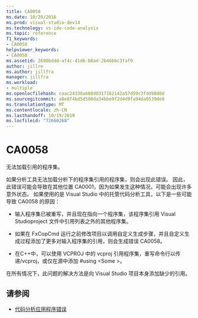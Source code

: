 ```yaml
---
title: CA0058
ms.date: 10/20/2016
ms.prod: visual-studio-dev14
ms.technology: vs-ide-code-analysis
ms.topic: reference
f1_keywords:
- CA0058
helpviewer_keywords:
- CA0058
ms.assetid: 2690bddd-af4c-41d6-b8ad-2b46bbc3faf9
author: jillre
ms.author: jillfra
manager: jillfra
ms.workload:
- multiple
ms.openlocfilehash: caac24338a668d0317162142a57d59c3fdd98d0d
ms.sourcegitcommit: a8e8f4bd5d508da34bbe9f2d4d9fa94da0539de0
ms.translationtype: MT
ms.contentlocale: zh-CN
ms.lasthandoff: 10/19/2019
ms.locfileid: "72660268"
---
```

# <a name="ca0058"></a>CA0058

无法加载引用的程序集。

如果分析工具无法加载分析下的程序集引用的程序集，则会出现此错误。 因此，此错误可能会导致在其他位置 CA0001，因为如果发生这种情况，可能会出现许多意外状态。 如果使用的是 Visual Studio 中的托管代码分析工具，以下是一些可能导致 CA0058 的原因：

- 输入程序集已被重写，并且现在指向一个程序集，该程序集引用 Visual Studioproject 文件中引用列表之外的其他程序集。

- 如果在 FxCopCmd 运行之前修改项目以调用自定义生成步骤，并且自定义生成过程添加了更多对输入程序集的引用，则会生成错误 CA0058。

- 在C++中，可以使用 VCPROJ 中的 vcproj 引用程序集，重写命令行以传递/vcproj，或仅在源中添加 #using \<Some >。

在所有情况下，此问题的解决方法是向 Visual Studio 项目本身添加缺少的引用。

## <a name="see-also"></a>请参阅

- [代码分析应用程序错误](../code-quality/code-analysis-application-errors.md)
